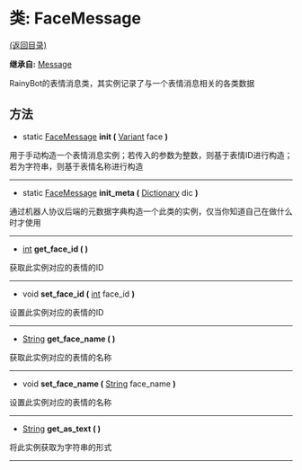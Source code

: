 # 类: FaceMessage  
[(返回目录)](README.md)  
  
**继承自:** [Message](Message.md)  
  
RainyBot的表情消息类，其实例记录了与一个表情消息相关的各类数据  
  
## 方法 
  
- static [FaceMessage](FaceMessage.md) **init (** [Variant](https://docs.godotengine.org/en/latest/classes/class_variant.html) face **)**  
  
用于手动构造一个表情消息实例；若传入的参数为整数，则基于表情ID进行构造；若为字符串，则基于表情名称进行构造  
  
---  
  
- static [FaceMessage](FaceMessage.md) **init_meta (** [Dictionary](https://docs.godotengine.org/en/latest/classes/class_dictionary.html) dic **)**  
  
通过机器人协议后端的元数据字典构造一个此类的实例，仅当你知道自己在做什么时才使用  
  
---  
  
-  [int](https://docs.godotengine.org/en/latest/classes/class_int.html) **get_face_id ( )**  
  
获取此实例对应的表情的ID  
  
---  
  
-  void **set_face_id (** [int](https://docs.godotengine.org/en/latest/classes/class_int.html) face_id **)**  
  
设置此实例对应的表情的ID  
  
---  
  
-  [String](https://docs.godotengine.org/en/latest/classes/class_string.html) **get_face_name ( )**  
  
获取此实例对应的表情的名称  
  
---  
  
-  void **set_face_name (** [String](https://docs.godotengine.org/en/latest/classes/class_string.html) face_name **)**  
  
设置此实例对应的表情的名称  
  
---  
  
-  [String](https://docs.godotengine.org/en/latest/classes/class_string.html) **get_as_text ( )**  
  
将此实例获取为字符串的形式  
  
---  
  

